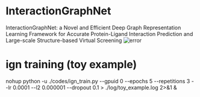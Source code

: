 # InteractionGraphNet
InteractionGraphNet: a Novel and Efficient Deep Graph Representation Learning Framework for Accurate Protein-Ligand Interaction Prediction and Large-scale Structure-based Virtual Screening
![error](https://github.com/zjujdj/InteractionGraphNet/blob/master/workflow_new.jpg)
# ign training (toy example)
nohup python -u ./codes/ign_train.py --gpuid 0 --epochs 5 --repetitions 3 --lr 0.0001 --l2 0.000001 --dropout 0.1 > ./log/toy_example.log 2>&1 &
